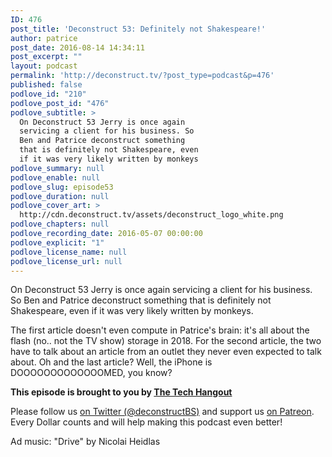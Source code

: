 ```yaml
---
ID: 476
post_title: 'Deconstruct 53: Definitely not Shakespeare!'
author: patrice
post_date: 2016-08-14 14:34:11
post_excerpt: ""
layout: podcast
permalink: 'http://deconstruct.tv/?post_type=podcast&p=476'
published: false
podlove_id: "210"
podlove_post_id: "476"
podlove_subtitle: >
  On Deconstruct 53 Jerry is once again
  servicing a client for his business. So
  Ben and Patrice deconstruct something
  that is definitely not Shakespeare, even
  if it was very likely written by monkeys
podlove_summary: null
podlove_enable: null
podlove_slug: episode53
podlove_duration: null
podlove_cover_art: >
  http://cdn.deconstruct.tv/assets/deconstruct_logo_white.png
podlove_chapters: null
podlove_recording_date: 2016-05-07 00:00:00
podlove_explicit: "1"
podlove_license_name: null
podlove_license_url: null
---
```

<p>On Deconstruct 53 Jerry is once again servicing a
  client for his business. So Ben and Patrice deconstruct something that is definitely not Shakespeare, even if it was very likely written by monkeys.</p>
<p>The first article doesn't even compute in Patrice's brain: it's all about the flash (no.. not the TV show) storage in 2018. For the second article, the two have to talk about an article from an outlet they never even expected to talk about. Oh and the last article? Well, the iPhone is DOOOOOOOOOOOOOMED, you know? </p>
<p><strong>This episode is brought to you by <a href="http://thetechhangout.com">The Tech Hangout</a></strong>
</p>
<p>
Please follow us <a href="http://twitter.com/deconstructBS">on Twitter (@deconstructBS)</a> and support us <a href="http://patreon.com/deconstruct">on Patreon</a>. Every Dollar counts and will help making this podcast even better!
</p>
<p>Ad music: "Drive" by Nicolai Heidlas</p>